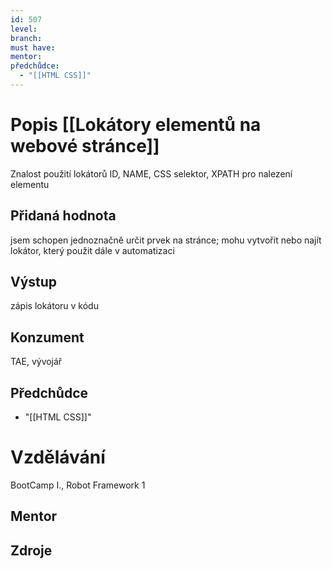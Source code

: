 ```yaml
---
id: 507
level: 
branch: 
must have: 
mentor: 
předchůdce: 
  - "[[HTML CSS]]"
---
```



# Popis [[Lokátory elementů na webové stránce]]
Znalost použití lokátorů ID, NAME, CSS selektor, XPATH pro nalezení elementu

## Přidaná hodnota
jsem schopen jednoznačně určit prvek na stránce; mohu vytvořit nebo najít lokátor, který použit dále v automatizaci

## Výstup
zápis lokátoru v kódu

## Konzument
TAE, vývojář

## Předchůdce

  - "[[HTML CSS]]"

# Vzdělávání
BootCamp I., Robot Framework 1

## Mentor


## Zdroje